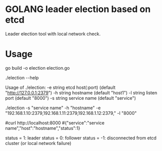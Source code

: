 # GOLANG leader election based on etcd
Leader election tool with local network check.

# Usage
go build -o election election.go

./election --help

Usage of ./election:
  -e string
        etcd host(:port) (default "http://127.0.0.1:2379")
  -h string
        hostname (default "host1")
  -l string
        listen port (default "8000")
  -s string
        service name (default "service")

./election -s "service name" -h "hostname" -e "192.168.1.10:2379,192.168.1.11:2379,192.168.1.12:2379," -l "8000"

#curl http://localhost:8000
#{"service":"service name","host":"hostname","status":1}

status = 1: leader
status = 0: follower
status = -1: disconnected from etcd cluster (or local network failure)
